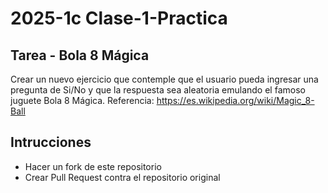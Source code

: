 #  2025-1c Clase-1-Practica
## Tarea - Bola 8 Mágica
Crear un nuevo ejercicio que contemple que el usuario pueda ingresar una pregunta de Si/No y que la respuesta sea aleatoria emulando el famoso juguete Bola 8 Mágica. 
Referencia: https://es.wikipedia.org/wiki/Magic_8-Ball
## Intrucciones
- Hacer un fork de este repositorio
- Crear Pull Request contra el repositorio original

